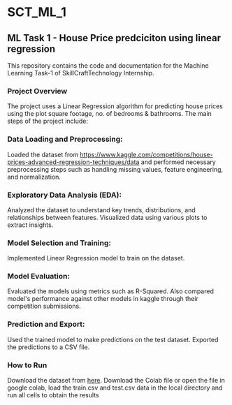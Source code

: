 # SCT_ML_1
## ML Task 1 - House Price predciciton using linear regression
This repository contains the code and documentation for the Machine Learning Task-1 of SkillCraftTechnology Internship. 

### Project Overview
The project uses a Linear Regression algorithm for predicting house prices using the plot square footage, no. of bedrooms & bathrooms. The main steps of the project include:

### Data Loading and Preprocessing:

Loaded the dataset from https://www.kaggle.com/competitions/house-prices-advanced-regression-techniques/data and
performed necessary preprocessing steps such as handling missing values, feature engineering, and normalization.
### Exploratory Data Analysis (EDA):

Analyzed the dataset to understand key trends, distributions, and relationships between features.
Visualized data using various plots to extract insights.
### Model Selection and Training:

Implemented Linear Regression model to train on the dataset.
### Model Evaluation:

Evaluated the models using metrics such as R-Squared.
Also compared model's performance against other models in kaggle through their competition submissions.
### Prediction and Export:

Used the trained model to make predictions on the test dataset.
Exported the predictions to a CSV file.
### How to Run

Download the dataset from [here](https://www.kaggle.com/competitions/house-prices-advanced-regression-techniques/data).
Download the Colab file or open the file in google colab, load the train.csv and test.csv data in the local directory and run all cells to obtain the results
